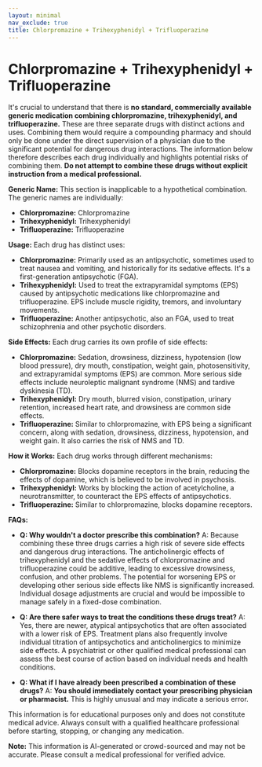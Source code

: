 ```yaml
---
layout: minimal
nav_exclude: true
title: Chlorpromazine + Trihexyphenidyl + Trifluoperazine
---
```


# Chlorpromazine + Trihexyphenidyl + Trifluoperazine

It's crucial to understand that there is **no standard, commercially available generic medication combining chlorpromazine, trihexyphenidyl, and trifluoperazine.** These are three separate drugs with distinct actions and uses.  Combining them would require a compounding pharmacy and should only be done under the direct supervision of a physician due to the significant potential for dangerous drug interactions.  The information below therefore describes each drug individually and highlights potential risks of combining them.  **Do not attempt to combine these drugs without explicit instruction from a medical professional.**


**Generic Name:** This section is inapplicable to a hypothetical combination.  The generic names are individually:

* **Chlorpromazine:** Chlorpromazine
* **Trihexyphenidyl:** Trihexyphenidyl
* **Trifluoperazine:** Trifluoperazine


**Usage:**  Each drug has distinct uses:

* **Chlorpromazine:** Primarily used as an antipsychotic,  sometimes used to treat nausea and vomiting, and historically for its sedative effects.  It's a first-generation antipsychotic (FGA).
* **Trihexyphenidyl:** Used to treat the extrapyramidal symptoms (EPS) caused by antipsychotic medications like chlorpromazine and trifluoperazine.  EPS include muscle rigidity, tremors, and involuntary movements.
* **Trifluoperazine:** Another antipsychotic, also an FGA, used to treat schizophrenia and other psychotic disorders.


**Side Effects:** Each drug carries its own profile of side effects:

* **Chlorpromazine:**  Sedation, drowsiness, dizziness, hypotension (low blood pressure), dry mouth, constipation, weight gain, photosensitivity, and extrapyramidal symptoms (EPS) are common.  More serious side effects include neuroleptic malignant syndrome (NMS) and tardive dyskinesia (TD).
* **Trihexyphenidyl:** Dry mouth, blurred vision, constipation, urinary retention, increased heart rate, and drowsiness are common side effects.
* **Trifluoperazine:** Similar to chlorpromazine, with EPS being a significant concern, along with sedation, drowsiness, dizziness, hypotension, and weight gain.  It also carries the risk of NMS and TD.


**How it Works:** Each drug works through different mechanisms:

* **Chlorpromazine:**  Blocks dopamine receptors in the brain, reducing the effects of dopamine, which is believed to be involved in psychosis.
* **Trihexyphenidyl:**  Works by blocking the action of acetylcholine, a neurotransmitter, to counteract the EPS effects of antipsychotics.
* **Trifluoperazine:** Similar to chlorpromazine, blocks dopamine receptors.


**FAQs:**

* **Q: Why wouldn't a doctor prescribe this combination?**  A: Because combining these three drugs carries a high risk of severe side effects and dangerous drug interactions. The anticholinergic effects of trihexyphenidyl and the sedative effects of chlorpromazine and trifluoperazine could be additive, leading to excessive drowsiness, confusion, and other problems.  The potential for worsening EPS or developing other serious side effects like NMS is significantly increased.  Individual dosage adjustments are crucial and would be impossible to manage safely in a fixed-dose combination.

* **Q: Are there safer ways to treat the conditions these drugs treat?** A:  Yes, there are newer, atypical antipsychotics that are often associated with a lower risk of EPS.  Treatment plans also frequently involve individual titration of antipsychotics and anticholinergics to minimize side effects.  A psychiatrist or other qualified medical professional can assess the best course of action based on individual needs and health conditions.

* **Q: What if I have already been prescribed a combination of these drugs?** A: **You should immediately contact your prescribing physician or pharmacist.**  This is highly unusual and may indicate a serious error.


This information is for educational purposes only and does not constitute medical advice.  Always consult with a qualified healthcare professional before starting, stopping, or changing any medication.


**Note:** This information is AI-generated or crowd-sourced and may not be accurate. Please consult a medical professional for verified advice.